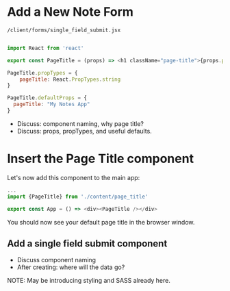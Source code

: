 # Add a New Note Form


``` /client/forms/single_field_submit.jsx ```

```js

import React from 'react'

export const PageTitle = (props) => <h1 className="page-title">{props.pageTitle}</h1>

PageTitle.propTypes = {
	pageTitle: React.PropTypes.string
}

PageTitle.defaultProps = { 
  pageTitle: "My Notes App"
}

```

- Discuss: component naming, why page title?
- Discuss: props, propTypes, and useful defaults.

# Insert the Page Title component

Let's now add this component to the main app:

```js
...
import {PageTitle} from './content/page_title'

export const App = () => <div><PageTitle /></div>

```
You should now see your default page title in the browser window.


## Add a single field submit component
- Discuss component naming
- After creating: where will the data go?

NOTE: May be introducing styling and SASS already here.




